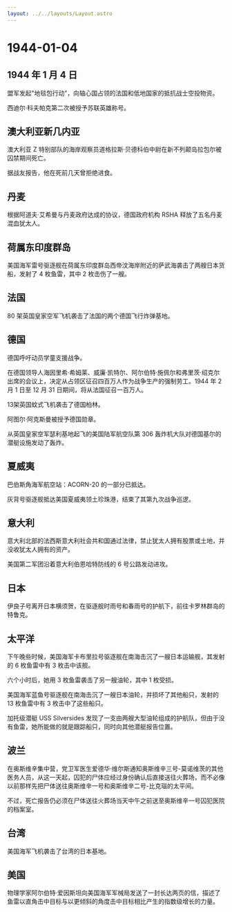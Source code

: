 ```yaml
---
layout: ../../layouts/Layout.astro
---
```


# 1944-01-04

## 1944 年 1 月 4 日

盟军发起"地毯包行动"，向轴心国占领的法国和低地国家的抵抗战士空投物资。

西迪尔·科夫帕克第二次被授予苏联英雄称号。

## 澳大利亚新几内亚

澳大利亚 Z
特别部队的海岸观察员道格拉斯·贝德科伯中尉在新不列颠岛拉包尔被囚禁期间死亡。

据战友报告，他在死前几天曾拒绝进食。

## 丹麦

根据阿道夫·艾希曼与丹麦政府达成的协议，德国政府机构 RSHA
释放了五名丹麦混血犹太人。

## 荷属东印度群岛

美国海军雷号驱逐舰在荷属东印度群岛西帝汶海岸附近的萨武海袭击了两艘日本货船，发射了
4 枚鱼雷，其中 2 枚击伤了一艘。

## 法国

80 架英国皇家空军飞机袭击了法国的两个德国飞行炸弹基地。

## 德国

德国呼吁动员学童支援战争。

在德国领导人海因里希·希姆莱、威廉·凯特尔、阿尔伯特·施佩尔和弗里茨·绍克尔出席的会议上，决定从占领区征召四百万人作为战争生产的强制劳工。1944
年 2 月 1 日至 12 月 31 日期间，将从法国征召一百万人。

13架英国蚊式飞机袭击了德国柏林。

阿图尔·阿克斯曼被授予德国勋章。

从英国皇家空军瑟利基地起飞的美国陆军航空队第 306
轰炸机大队对德国基尔的潜艇设施发动了轰炸。

## 夏威夷

巴伯斯角海军航空站：ACORN-20 的一部分已抵达。

灰背号驱逐舰抵达美国夏威夷领土珍珠港，结束了其第九次战争巡逻。

## 意大利

意大利北部的法西斯意大利社会共和国通过法律，禁止犹太人拥有股票或土地，并没收犹太人拥有的资产。

美国第二军团沿着意大利伯恩哈特防线的 6 号公路发动进攻。

## 日本

伊良子号离开日本横须贺，在驱逐舰时雨号和春雨号的护航下，前往卡罗林群岛的特鲁克。

## 太平洋

下午晚些时候，美国海军卡布里拉号驱逐舰在南海击沉了一艘日本运输舰，其发射的
6 枚鱼雷中有 3 枚击中该舰。

六个小时后，她用 3 枚鱼雷袭击了另一艘油轮，其中 1 枚受损。

美国海军蓝鱼号驱逐舰在南海击沉了一艘日本油轮，并损坏了其他船只，发射的
13 枚鱼雷中有 3 枚击中了这些船只。

加托级潜艇 USS Silversides
发现了一支由两艘大型油轮组成的护航队，但由于没有鱼雷，她所能做的就是跟踪船只，同时向其他潜艇报告位置。

## 波兰

在奥斯维辛集中营，党卫军医生爱德华·维尔斯通知奥斯维辛三号-莫诺维茨的其他医务人员，从这一天起，囚犯的尸体应经过身份确认后直接送往火葬场，而不必像以前那样先把尸体送往奥斯维辛一号和奥斯维辛二号-比克瑙的太平间。

不过，死亡报告仍必须在尸体送往火葬场当天中午之前送至奥斯维辛一号囚犯医院的档案室。

## 台湾

美国海军飞机袭击了台湾的日本基地。

## 美国

物理学家阿尔伯特·爱因斯坦向美国海军军械局发送了一封长达两页的信，描述了鱼雷以直角击中目标与以更倾斜的角度击中目标相比产生的指数级增长的力量。
